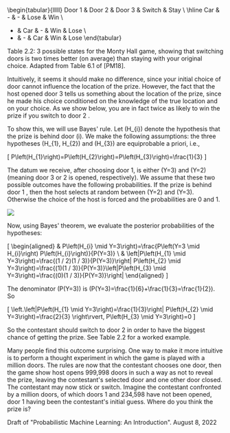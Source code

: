 \begin{tabular}{lllll} 
Door 1 & Door 2 & Door 3 & Switch & Stay \\
\hline Car & - & - & Lose & Win \\
- & Car & - & Win & Lose \\
- & - & Car & Win & Lose
\end{tabular}

Table 2.2: 3 possible states for the Monty Hall game, showing that switching doors is two times better (on average) than staying with your original choice. Adapted from Table 6.1 of [PM18].

Intuitively, it seems it should make no difference, since your initial choice of door cannot influence the location of the prize. However, the fact that the host opened door 3 tells us something about the location of the prize, since he made his choice conditioned on the knowledge of the true location and on your choice. As we show below, you are in fact twice as likely to win the prize if you switch to door 2 .

To show this, we will use Bayes' rule. Let \(H_{i}\) denote the hypothesis that the prize is behind door \(i\). We make the following assumptions: the three hypotheses \(H_{1}, H_{2}\) and \(H_{3}\) are equiprobable a priori, i.e.,

\[
P\left(H_{1}\right)=P\left(H_{2}\right)=P\left(H_{3}\right)=\frac{1}{3}
\]

The datum we receive, after choosing door 1, is either \(Y=3\) and \(Y=2\) (meaning door 3 or 2 is opened, respectively). We assume that these two possible outcomes have the following probabilities. If the prize is behind door 1 , then the host selects at random between \(Y=2\) and \(Y=3\). Otherwise the choice of the host is forced and the probabilities are 0 and 1.

![](https://cdn.mathpix.com/cropped/2024_06_13_ed018759cfa69e78e314g-1.jpg?height=107&width=887&top_left_y=1176&top_left_x=301)

Now, using Bayes' theorem, we evaluate the posterior probabilities of the hypotheses:

\[
\begin{aligned}
& P\left(H_{i} \mid Y=3\right)=\frac{P\left(Y=3 \mid H_{i}\right) P\left(H_{i}\right)}{P(Y=3)} \\
& \left|P\left(H_{1} \mid Y=3\right)=\frac{(1 / 2)(1 / 3)}{P(Y=3)}\right| P\left(H_{2} \mid Y=3\right)=\frac{(1)(1 / 3)}{P(Y=3)}\left|P\left(H_{3} \mid Y=3\right)=\frac{(0)(1 / 3)}{P(Y=3)}\right|
\end{aligned}
\]

The denominator \(P(Y=3)\) is \(P(Y=3)=\frac{1}{6}+\frac{1}{3}=\frac{1}{2}\). So

\[
\left.\left|P\left(H_{1} \mid Y=3\right)=\frac{1}{3}\right| P\left(H_{2} \mid Y=3\right)=\frac{2}{3} \right\rvert\, P\left(H_{3} \mid Y=3\right)=0
\]

So the contestant should switch to door 2 in order to have the biggest chance of getting the prize. See Table 2.2 for a worked example.

Many people find this outcome surprising. One way to make it more intuitive is to perform a thought experiment in which the game is played with a million doors. The rules are now that the contestant chooses one door, then the game show host opens 999,998 doors in such a way as not to reveal the prize, leaving the contestant's selected door and one other door closed. The contestant may now stick or switch. Imagine the contestant confronted by a million doors, of which doors 1 and 234,598 have not been opened, door 1 having been the contestant's initial guess. Where do you think the prize is?

Draft of "Probabilistic Machine Learning: An Introduction". August 8, 2022